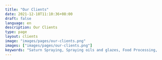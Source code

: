 ```yaml
---
title: "Our Clients"
date: 2021-12-18T11:10:36+08:00
draft: false
language: en
description: Our Clients
type: page
layout: clients
image: "images/pages/our-clients.png"
images: ["images/pages/our-clients.png"]
keywords: "Saturn Spraying, Spraying oils and glazes, Food Processing, Food Production, Our Agents, Our Clients, Distributors, Egg Glazing"
---
```


